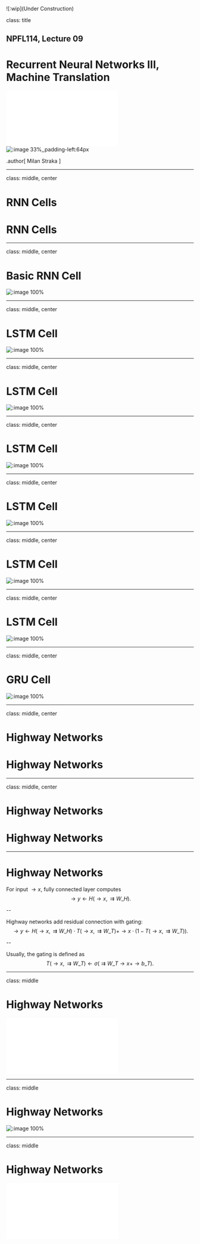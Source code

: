 ![:wip](Under Construction)

class: title
## NPFL114, Lecture 09

# Recurrent Neural Networks III, Machine Translation

![:pdf 26%,,padding-right:64px](../res/mff.pdf)
![:image 33%,,padding-left:64px](../res/ufal.svg)

.author[
Milan Straka
]

---
class: middle, center
# RNN Cells

# RNN Cells

---
class: middle, center
# Basic RNN Cell

![:image 100%](LSTM3-SimpleRNN.png)

---
class: middle, center
# LSTM Cell

![:image 100%](LSTM3-chain.png)

---
class: middle, center
# LSTM Cell

![:image 100%](LSTM3-C-line.png)

---
class: middle, center
# LSTM Cell

![:image 100%](LSTM3-focus-i.png)

---
class: middle, center
# LSTM Cell

![:image 100%](LSTM3-focus-f.png)

---
class: middle, center
# LSTM Cell

![:image 100%](LSTM3-focus-C.png)

---
class: middle, center
# LSTM Cell

![:image 100%](LSTM3-focus-o.png)

---
class: middle, center
# GRU Cell

![:image 100%](LSTM3-var-GRU.png)

---
class: middle, center
# Highway Networks

# Highway Networks

---
class: middle, center
# Highway Networks

# Highway Networks

---
# Highway Networks

For input $→x$, fully connected layer computes
$$→y ← H(→x, ⇉W\_H).$$

--

Highway networks add residual connection with gating:
$$→y ← H(→x, ⇉W\_H) \cdot T(→x, ⇉W\_T) + →x \cdot (1 - T(→x, ⇉W\_T)).$$

--

Usually, the gating is defined as
$$T(→x, ⇉W\_T) ← σ(⇉W\_T →x + →b\_T).$$

---
class: middle
# Highway Networks

![:pdf 100%](highway_training.pdf)

---
class: middle
# Highway Networks

![:image 100%](highway_activations.jpg)

---
class: middle
# Highway Networks

![:pdf 100%](highway_leisoning.pdf)

